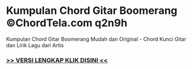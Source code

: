 
 # Kumpulan Chord Gitar Boomerang ©ChordTela.com q2n9h


Kumpulan Chord Gitar Boomerang Mudah dan Original - Chord Kunci Gitar dan Lirik Lagu dari Artis

###  <a href="https://shortlighzx.web.app?sq=Kumpulan Chord Gitar Boomerang ©ChordTela.com"> >> VERSI LENGKAP KLIK DISINI << </a>
